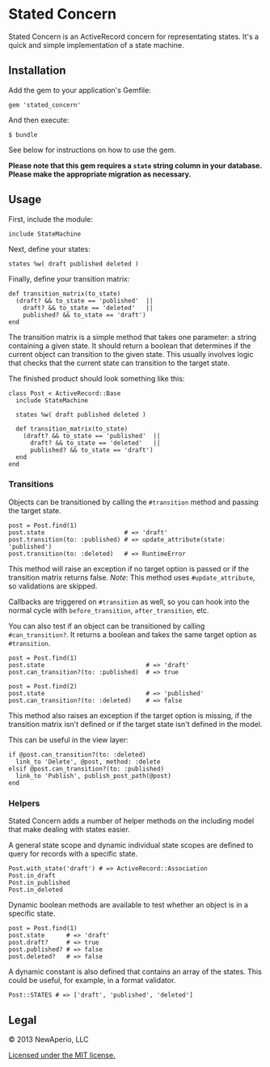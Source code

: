 # Stated Concern

Stated Concern is an ActiveRecord concern for representating states. It's a quick and simple implementation of a state machine.

## Installation

Add the gem to your application's Gemfile:

    gem 'stated_concern'

And then execute:

    $ bundle

See below for instructions on how to use the gem.

**Please note that this gem requires a `state` string column in your database. Please make the appropriate migration as necessary.**

## Usage

First, include the module:

    include StateMachine

Next, define your states:

    states %w( draft published deleted )

Finally, define your transition matrix:

    def transition_matrix(to_state)
      (draft? && to_state == 'published'  ||
        draft? && to_state == 'deleted'   ||
        published? && to_state == 'draft')
    end

The transition matrix is a simple method that takes one parameter: a string containing a given state. It should return a boolean that determines if the current object can transition to the given state. This usually involves logic that checks that the current state can transition to the target state.

The finished product should look something like this:

    class Post < ActiveRecord::Base
      include StateMachine

      states %w( draft published deleted )

      def transition_matrix(to_state)
        (draft? && to_state == 'published'  ||
          draft? && to_state == 'deleted'   ||
          published? && to_state == 'draft')
      end
    end

### Transitions

Objects can be transitioned by calling the `#transition` method and passing the target state.

    post = Post.find(1)
    post.state                      # => 'draft'
    post.transition(to: :published) # => update_attribute(state: 'published')
    post.transition(to: :deleted)   # => RuntimeError

This method will raise an exception if no target option is passed or if the transition matrix returns false. *Note*: This method uses `#update_attribute`, so validations are skipped.

Callbacks are triggered on `#transition` as well, so you can hook into the normal cycle with `before_transition`, `after_transition`, etc.

You can also test if an object can be transitioned by calling `#can_transition?`. It returns a boolean and takes the same target option as `#transition`.

    post = Post.find(1)
    post.state                            # => 'draft'
    post.can_transition?(to: :published)  # => true

    post = Post.find(2)
    post.state                            # => 'published'
    post.can_transition?(to: :deleted)    # => false

This method also raises an exception if the target option is missing, if the transition matrix isn't defined or if the target state isn't defined in the model.

This can be useful in the view layer:

    if @post.can_transition?(to: :deleted)
      link_to 'Delete', @post, method: :delete
    elsif @post.can_transition?(to: :published)
      link_to 'Publish', publish_post_path(@post)
    end

### Helpers

Stated Concern adds a number of helper methods on the including model that make dealing with states easier.

A general state scope and dynamic individual state scopes are defined to query for records with a specific state.

    Post.with_state('draft') # => ActiveRecord::Association
    Post.in_draft
    Post.in_published
    Post.in_deleted

Dynamic boolean methods are available to test whether an object is in a specific state.

    post = Post.find(1)
    post.state      # => 'draft'
    post.draft?     # => true
    post.published? # => false
    post.deleted?   # => false

A dynamic constant is also defined that contains an array of the states. This could be useful, for example, in a format validator.

    Post::STATES # => ['draft', 'published', 'deleted']

## Legal

&copy; 2013 NewAperio, LLC

[Licensed under the MIT license.](LICENSE)
